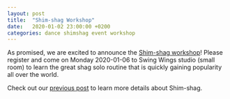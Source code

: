 ```yaml
---
layout: post
title:  "Shim-shag Workshop"
date:   2020-01-02 23:00:00 +0200
categories: dance shimshag event workshop
---
```

As promised, we are excited to announce the [Shim-shag workshop][sw]! Please register and come on Monday 2020-01-06 to Swing Wings studio (small room) to learn the great shag solo routine that is quickly gaining popularity all over the world.

Check out our [previous post][previous] to learn more details about Shim-shag.

[sw]: https://www.swingwings.cz/shim-shag-6-1/
[previous]: http://shag.cz/dance/2019/11/25/shimshag.html
